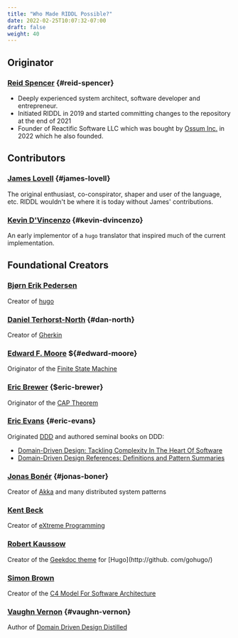 ```yaml
---
title: "Who Made RIDDL Possible?"
date: 2022-02-25T10:07:32-07:00
draft: false
weight: 40
---
```


## Originator

### [Reid Spencer](https://www.linkedin.com/in/reidspencer) {#reid-spencer}
* Deeply experienced system architect, software developer and entrepreneur. 
* Initiated RIDDL in 2019 and started committing changes to the repository 
  at the end of 2021
* Founder of Reactific Software LLC which was bought by
  [Ossum Inc.](https://ossum.biz/) in 2022 which he also founded. 

## Contributors

### [James Lovell](https://www.linkedin.com/in/jamestlovell/) {#james-lovell}
The original enthusiast, co-conspirator, shaper and user of the language, etc. 
RIDDL wouldn't be where it is today without James' contributions. 

### [Kevin D'Vincenzo](https://www.linkedin.com/in/kevindivincenzo/) {#kevin-dvincenzo}
An early implementor of a `hugo` translator that inspired much of the current 
implementation. 

## Foundational Creators

### [Bjørn Erik Pedersen](https://github.com/bep)
Creator of [hugo](https://github.com/gohugo/)

### [Daniel Terhorst-North](https://www.linkedin.com/in/danielterhorstnorth/) {#dan-north}
Creator of [Gherkin](https://cucumber.io/docs/gherkin/)

### [Edward F. Moore](https://en.wikipedia.org/wiki/Edward_F._Moore) ${#edward-moore}
Originator of the [Finite State Machine](https://en.wikipedia.org/wiki/Finite-state_machine)

### [Eric Brewer](https://www.linkedin.com/in/eric-brewer-1031254/) {$eric-brewer}
Originator of the [CAP Theorem](https://en.wikipedia.org/wiki/CAP_theorem)

### [Eric Evans](https://www.linkedin.com/in/ericevansddd/) {#eric-evans}
Originated [DDD](https://www.domainlanguage.com/) and authored seminal books
on DDD:
* [Domain-Driven Design: Tackling Complexity In The Heart Of Software](https://www.amazon.com/Domain-Driven-Design-Tackling-Complexity-Software/dp/0321125215/ref=pd_lpo_1?pd_rd_i=0321125215&psc=1)
* [Domain-Driven Design References: Definitions and Pattern Summaries](https://www.amazon.com/Domain-Driven-Design-Reference-Definitions-Summaries/dp/1457501198/ref=sr_1_1?crid=10W7DZB0JRODX&keywords=Domain+driven+design+reference&qid=1662835260&s=books&sprefix=domain+driven+design+reference%2Cstripbooks%2C58&sr=1-1) 

### [Jonas Bonér](https://www.linkedin.com/in/jonasboner/) {#jonas-boner}
Creator of [Akka](https://akka.io) and many distributed system patterns

### [Kent Beck](https://www.linkedin.com/in/kentbeck/)
Creator of [eXtreme Programming](http://www.extremeprogramming.org/)

### [Robert Kaussow](https://github.com/xoxys)
Creator of the [Geekdoc theme](https://geekdoc.de) for 
[Hugo](http://github. com/gohugo/)

### [Simon Brown](https://www.linkedin.com/in/simonbrownjersey/)
Creator of the [C4 Model For Software Architecture](https://c4model.com/)

### [Vaughn Vernon](https://www.linkedin.com/in/vaughnvernon/) {#vaughn-vernon}
Author of [Domain Driven Design Distilled](https://www.amazon.com/Domain-Driven-Design-Distilled-Vaughn-Vernon/dp/0134434420)

